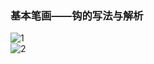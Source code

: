 ﻿---
layout: post
tags: [语文临池]
author: lqq
---

### 基本笔画——钩的写法与解析


![1](https://xintd.github.io/lqq/images/lqq/img_19.png)  
![2](https://xintd.github.io/lqq/images/lqq/img_20.png)  
